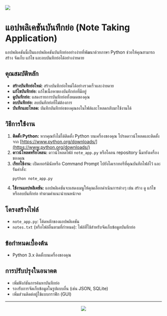 <img src = "https://raw.githubusercontent.com/Faris4166/Simple-Checklist-Application-in-Python/refs/heads/main/BG.jpg">

# แอปพลิเคชันบันทึกย่อ (Note Taking Application)

แอปพลิเคชันนี้เป็นแอปพลิเคชันบันทึกย่ออย่างง่ายที่พัฒนาด้วยภาษา Python ช่วยให้คุณสามารถสร้าง จัดเก็บ แก้ไข และลบบันทึกย่อได้อย่างง่ายดาย

## คุณสมบัติหลัก

* **สร้างบันทึกย่อใหม่:** สร้างบันทึกย่อใหม่ได้อย่างรวดเร็วและง่ายดาย
* **แก้ไขบันทึกย่อ:** แก้ไขเนื้อหาของบันทึกย่อที่มีอยู่
* **ดูบันทึกย่อ:** แสดงรายการบันทึกย่อทั้งหมดของคุณ
* **ลบบันทึกย่อ:** ลบบันทึกย่อที่ไม่ต้องการ
* **บันทึกและโหลด:** บันทึกบันทึกย่อของคุณลงในไฟล์และโหลดกลับมาใช้งานได้

## วิธีการใช้งาน

1.  **ติดตั้ง Python:** หากคุณยังไม่ได้ติดตั้ง Python บนเครื่องของคุณ โปรดดาวน์โหลดและติดตั้งจาก [https://www.python.org/downloads/](https://www.python.org/downloads/)
2.  **ดาวน์โหลดหรือโคลน:** ดาวน์โหลดไฟล์ `note_app.py` หรือโคลน repository นี้มายังเครื่องของคุณ
3.  **เรียกใช้งาน:** เปิดเทอร์มินัลหรือ Command Prompt ไปยังไดเรกทอรีที่คุณบันทึกไฟล์ไว้ และรันคำสั่ง:
    ```bash
    python note_app.py
    ```
4.  **ใช้งานแอปพลิเคชัน:** แอปพลิเคชันจะแสดงเมนูให้คุณเลือกดำเนินการต่างๆ เช่น สร้าง ดู แก้ไข หรือลบบันทึกย่อ ทำตามคำแนะนำบนหน้าจอ

## โครงสร้างไฟล์

* `note_app.py`: โค้ดหลักของแอปพลิเคชัน
* `notes.txt` (หรือไฟล์อื่นตามที่กำหนด): ไฟล์ที่ใช้สำหรับจัดเก็บข้อมูลบันทึกย่อ

## ข้อกำหนดเบื้องต้น

* Python 3.x ติดตั้งบนเครื่องของคุณ

## การปรับปรุงในอนาคต

* เพิ่มฟังก์ชันการค้นหาบันทึกย่อ
* รองรับการจัดเก็บข้อมูลในรูปแบบอื่น (เช่น JSON, SQLite)
* เพิ่มส่วนติดต่อผู้ใช้แบบกราฟิก (GUI)

---

<div align="center">
<img src = "https://www.icegif.com/wp-content/uploads/2023/04/icegif-627.gif">
</div>
